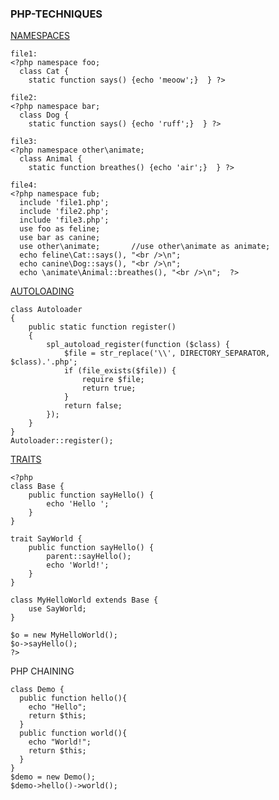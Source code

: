 ### PHP-TECHNIQUES
[NAMESPACES](https://www.php.net/manual/en/language.namespaces.php)
```
file1:
<?php namespace foo;
  class Cat {
    static function says() {echo 'meoow';}  } ?>

file2:
<?php namespace bar;
  class Dog {
    static function says() {echo 'ruff';}  } ?>

file3:
<?php namespace other\animate;
  class Animal {
    static function breathes() {echo 'air';}  } ?>

file4:
<?php namespace fub;
  include 'file1.php';
  include 'file2.php';
  include 'file3.php';
  use foo as feline;
  use bar as canine;
  use other\animate;       //use other\animate as animate;
  echo feline\Cat::says(), "<br />\n";
  echo canine\Dog::says(), "<br />\n";
  echo \animate\Animal::breathes(), "<br />\n";  ?>
```
[AUTOLOADING](https://www.php.net/manual/en/language.oop5.autoload.php)
```
class Autoloader
{
    public static function register()
    {
        spl_autoload_register(function ($class) {
            $file = str_replace('\\', DIRECTORY_SEPARATOR, $class).'.php';
            if (file_exists($file)) {
                require $file;
                return true;
            }
            return false;
        });
    }
}
Autoloader::register();
```
[TRAITS](https://www.php.net/manual/en/language.oop5.traits.php)
```
<?php
class Base {
    public function sayHello() {
        echo 'Hello ';
    }
}

trait SayWorld {
    public function sayHello() {
        parent::sayHello();
        echo 'World!';
    }
}

class MyHelloWorld extends Base {
    use SayWorld;
}

$o = new MyHelloWorld();
$o->sayHello();
?>
```
PHP CHAINING
```
class Demo {
  public function hello(){
    echo "Hello";
    return $this;
  }
  public function world(){
    echo "World!";
    return $this;
  }
}
$demo = new Demo();
$demo->hello()->world();
```
